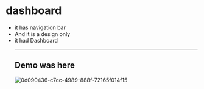 # dashboard
<ul>
<li>it has navigation bar</li>
<li>And it is a design only</li>
<li>it had Dashboard</li>
<hr/>
<h2>Demo was here</h2>
  
  
  
  
  ![0d090436-c7cc-4989-888f-72165f014f15](https://user-images.githubusercontent.com/80329368/129450720-58206998-4d85-408e-99b5-e5aa66743037.jpeg)

